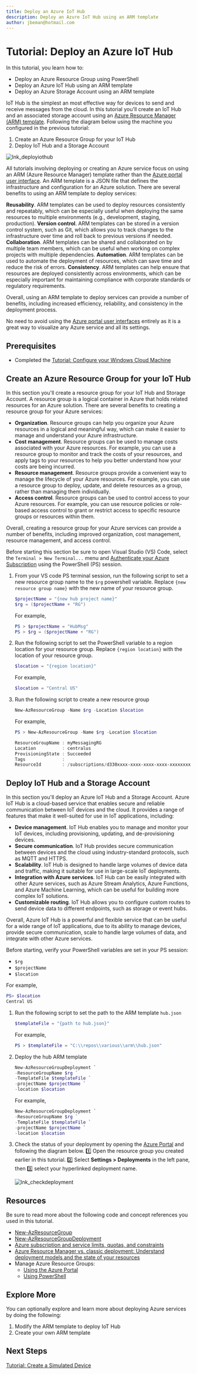 ```yaml
---
title: Deploy an Azure IoT Hub
description: Deploy an Azure IoT Hub using an ARM template 
author: jbeman@hotmail.com
---
```


# Tutorial: Deploy an Azure IoT Hub

In this tutorial, you learn how to:

- Deploy an Azure Resource Group using PowerShell
- Deploy an Azure IoT Hub using an ARM template
- Deploy an Azure Storage Account using an ARM template

IoT Hub is the simplest an most effective way for devices to send and receive messages from the cloud. In this tutorial you'll create an IoT Hub and an associated storage account using an [Azure Resource Manager (ARM) template](https://learn.microsoft.com/azure/azure-resource-manager/templates/overview). Following the diagram below using the machine you configured in the previous tutorial:

1. Create an Azure Resource Group for your IoT Hub
1. Deploy IoT Hub and a Storage Account

![lnk_deployiothub]

All tutorials involving deploying or creating an Azure service focus on using an ARM (Azure Resource Manager) template rather than the [Azure portal user interface](https://portal.azure.com). An ARM template is a JSON file that defines the infrastructure and configuration for an Azure solution. There are several benefits to using an ARM template to deploy services:

**Reusability**. ARM templates can be used to deploy resources consistently and repeatably, which can be especially useful when deploying the same resources to multiple environments (e.g., development, staging, production).
**Version control**. ARM templates can be stored in a version control system, such as Git, which allows you to track changes to the infrastructure over time and roll back to previous versions if needed.
**Collaboration**. ARM templates can be shared and collaborated on by multiple team members, which can be useful when working on complex projects with multiple dependencies.
**Automation**. ARM templates can be used to automate the deployment of resources, which can save time and reduce the risk of errors.
**Consistency**. ARM templates can help ensure that resources are deployed consistently across environments, which can be especially important for maintaining compliance with corporate standards or regulatory requirements.

Overall, using an ARM template to deploy services can provide a number of benefits, including increased efficiency, reliability, and consistency in the deployment process.

No need to avoid using the [Azure portal user interfaces](https://portal.azure.com) entirely as it is a great way to visualize any Azure service and all its settings.

## Prerequisites

- Completed the [Tutorial: Configure your Windows Cloud Machine](tutorial-configure.md)

## Create an Azure Resource Group for your IoT Hub

In this section you'll create a resource group for your IoT Hub and Storage Account. A resource group is a logical container in Azure that holds related resources for an Azure solution. There are several benefits to creating a resource group for your Azure services:

- **Organization**. Resource groups can help you organize your Azure resources in a logical and meaningful way, which can make it easier to manage and understand your Azure infrastructure.
- **Cost management**. Resource groups can be used to manage costs associated with your Azure resources. For example, you can use a resource group to monitor and track the costs of your resources, and apply tags to your resources to help you better understand how your costs are being incurred.
- **Resource management**. Resource groups provide a convenient way to manage the lifecycle of your Azure resources. For example, you can use a resource group to deploy, update, and delete resources as a group, rather than managing them individually.
- **Access control**. Resource groups can be used to control access to your Azure resources. For example, you can use resource policies or role-based access control to grant or restrict access to specific resource groups or resources within them.

Overall, creating a resource group for your Azure services can provide a number of benefits, including improved organization, cost management, resource management, and access control.

Before starting this section be sure to open Visual Studio (VS) Code, select the `Terminal > New Terminal...` menu and [Authenticate your Azure Subscription](howto-connecttoazure.md) using the PowerShell (PS) session.

1. From your VS code PS terminal session, run the following script to set a new resource group name to the `$rg` powershell variable. Replace `{new resource group name}` with the new name of your resource group.

    ```powershell
    $projectName = "{new hub project name}"
    $rg = ($projectName + "RG")
    ```

    For example,

    ```powershell
    PS > $projectName = "HubMsg"
    PS > $rg = ($projectName + "RG")
    ```

1. Run the following script to set the PowerShell variable to a region location for your resource group.  Replace `{region location}` with the location of your resource group.

    ```powershell
    $location = "{region location}"
    ```

    For example,

    ```powershell
    $location = "Central US"
    ```

1. Run the following script to create a new resource group

    ```powershell
    New-AzResourceGroup -Name $rg -Location $location
    ```

    For example,

    ```powershell
    PS > New-AzResourceGroup -Name $rg -Location $location

    ResourceGroupName : myMessagingRG
    Location          : centralus
    ProvisioningState : Succeeded
    Tags              : 
    ResourceId        : /subscriptions/d330xxxx-xxxx-xxxx-xxxx-xxxxxxxxabda/resourceGroups/myMessagingRG
    
    ```

## Deploy IoT Hub and a Storage Account

In this section you'll deploy an Azure IoT Hub and a Storage Account. Azure IoT Hub is a cloud-based service that enables secure and reliable communication between IoT devices and the cloud. It provides a range of features that make it well-suited for use in IoT applications, including:

- **Device management**. IoT Hub enables you to manage and monitor your IoT devices, including provisioning, updating, and de-provisioning devices.
- **Secure communication**. IoT Hub provides secure communication between devices and the cloud using industry-standard protocols, such as MQTT and HTTPS.
- **Scalability**. IoT Hub is designed to handle large volumes of device data and traffic, making it suitable for use in large-scale IoT deployments.
- **Integration with Azure services**. IoT Hub can be easily integrated with other Azure services, such as Azure Stream Analytics, Azure Functions, and Azure Machine Learning, which can be useful for building more complex IoT solutions.
- **Customizable routing**. IoT Hub allows you to configure custom routes to send device data to different endpoints, such as storage or event hubs.

Overall, Azure IoT Hub is a powerful and flexible service that can be useful for a wide range of IoT applications, due to its ability to manage devices, provide secure communication, scale to handle large volumes of data, and integrate with other Azure services.

Before starting, verify your PowerShell variables are set in your PS session:
- `$rg`
- `$projectName`
- `$location`

For example,

```powershell
PS> $location
Central US
```

1. Run the following script to set the path to the ARM template `hub.json`

    ```powershell
    $templateFile = "{path to hub.json}"
    ```

    For example,

    ```powershell
    PS > $templateFile = "C:\\repos\\various\\arm\\hub.json"
    ```

1. Deploy the hub ARM template

    ```powershell
    New-AzResourceGroupDeployment `
    -ResourceGroupName $rg `
    -TemplateFile $templateFile `
    -projectName $projectName `
    -location $location
    ```

    For example,

    ```powershell
    New-AzResourceGroupDeployment `
    -ResourceGroupName $rg `
    -TemplateFile $templateFile `
    -projectName $projectName `
    -location $location
    ```

1. Check the status of your deployment by opening the [Azure Portal](https://portal.azure.com) and following the diagram below. 1️⃣ Open the resource group you created earlier in this tutorial. 2️⃣ Select **Settings > Deployments** in the left pane, then 3️⃣ select your hyperlinked deployment name.

    ![lnk_checkdeployment]

## Resources

Be sure to read more about the following code and concept references you used in this tutorial.

- [New-AzResourceGroup](https://learn.microsoft.com/powershell/module/az.resources/new-azresourcegroup?view=azps-9.2.0)
- [New-AzResourceGroupDeployment](https://learn.microsoft.com/powershell/module/az.resources/new-azresourcegroupdeployment?view=azps-9.2.0)
- [Azure subscription and service limits, quotas, and constraints](https://learn.microsoft.com/azure/azure-resource-manager/management/azure-subscription-service-limits)
- [Azure Resource Manager vs. classic deployment: Understand deployment models and the state of your resources](https://learn.microsoft.com/azure/azure-resource-manager/management/deployment-models)
- Manage Azure Resource Groups:
    - [Using the Azure Portal](https://learn.microsoft.com/azure/azure-resource-manager/management/manage-resource-groups-portal)
    - [Using PowerShell](https://learn.microsoft.com/azure/azure-resource-manager/management/manage-resource-groups-powershell)

## Explore More

You can optionally explore and learn more about deploying Azure services by doing the following:

1. Modify the ARM template to deploy IoT Hub
1. Create your own ARM template

## Next Steps

[Tutorial: Create a Simulated Device](tutorial-symmetrickeydevice.md)

<!-- images -->
[lnk_deployiothub]: media/tutorial-deployiothub/deployiothub.png
[lnk_checkdeployment]: media/tutorial-deployiothub/checkdeployment.png